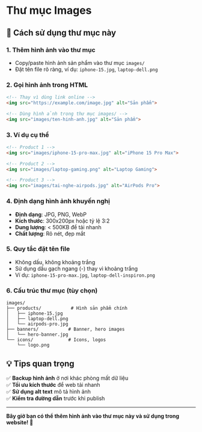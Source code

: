 # Thư mục Images

## 📁 Cách sử dụng thư mục này

### 1. **Thêm hình ảnh vào thư mục**
- Copy/paste hình ảnh sản phẩm vào thư mục `images/`
- Đặt tên file rõ ràng, ví dụ: `iphone-15.jpg`, `laptop-dell.png`

### 2. **Gọi hình ảnh trong HTML**
```html
<!-- Thay vì dùng link online -->
<img src="https://example.com/image.jpg" alt="Sản phẩm">

<!-- Dùng hình ảnh trong thư mục images/ -->
<img src="images/ten-hinh-anh.jpg" alt="Sản phẩm">
```

### 3. **Ví dụ cụ thể**
```html
<!-- Product 1 -->
<img src="images/iphone-15-pro-max.jpg" alt="iPhone 15 Pro Max">

<!-- Product 2 -->
<img src="images/laptop-gaming.png" alt="Laptop Gaming">

<!-- Product 3 -->
<img src="images/tai-nghe-airpods.jpg" alt="AirPods Pro">
```

### 4. **Định dạng hình ảnh khuyến nghị**
- **Định dạng**: JPG, PNG, WebP
- **Kích thước**: 300x200px hoặc tỷ lệ 3:2
- **Dung lượng**: < 500KB để tải nhanh
- **Chất lượng**: Rõ nét, đẹp mắt

### 5. **Quy tắc đặt tên file**
- Không dấu, không khoảng trắng
- Sử dụng dấu gạch ngang (-) thay vì khoảng trắng
- Ví dụ: `iphone-15-pro-max.jpg`, `laptop-dell-inspiron.png`

### 6. **Cấu trúc thư mục (tùy chọn)**
```
images/
├── products/           # Hình sản phẩm chính
│   ├── iphone-15.jpg
│   ├── laptop-dell.png
│   └── airpods-pro.jpg
├── banners/           # Banner, hero images
│   └── hero-banner.jpg
└── icons/             # Icons, logos
    └── logo.png
```

## 💡 **Tips quan trọng**

✅ **Backup hình ảnh** ở nơi khác phòng mất dữ liệu  
✅ **Tối ưu kích thước** để web tải nhanh  
✅ **Sử dụng alt text** mô tả hình ảnh  
✅ **Kiểm tra đường dẫn** trước khi publish  

---

**Bây giờ bạn có thể thêm hình ảnh vào thư mục này và sử dụng trong website! 🎯**
